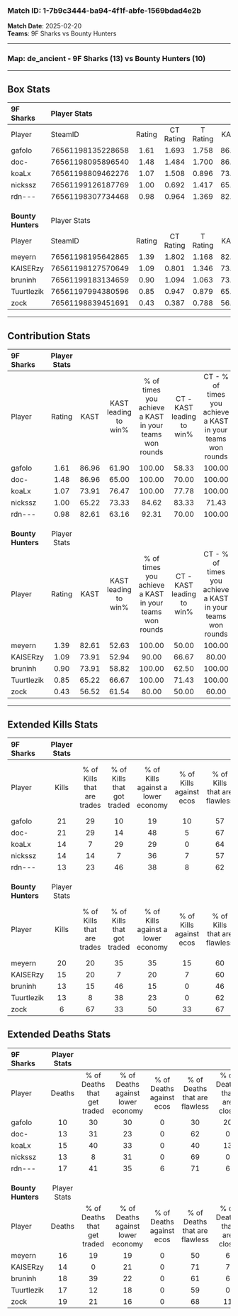 ### Match ID: 1-7b9c3444-ba94-4f1f-abfe-1569bdad4e2b  
**Match Date**: 2025-02-20  
**Teams**: 9F Sharks vs Bounty Hunters  

---  

### **Map**: de_ancient - 9F Sharks (13) vs Bounty Hunters (10)  
---  

## Box Stats  

| **9F Sharks**      | Player Stats      |        |           |          |       |      |       |         |        |      |     |
| :- | :- | :-: | :-: | :-: | :-: | :-: | :-: | :-: | :-: | :-: | :-: |
| Player             | SteamID           | Rating | CT Rating | T Rating | KAST  | ADR  | Kills | Assists | Deaths | K/D  | HS% |
| gafolo             | 76561198135228658 |  1.61  |   1.693   |  1.758   | 86.96 | 98.7 |  21   |    9    |   10   | 2.10 | 61  |
| doc-               | 76561198095896540 |  1.48  |   1.484   |  1.700   | 86.96 | 88.7 |  21   |    3    |   13   | 1.62 | 57  |
| koaLx              | 76561198809462276 |  1.07  |   1.508   |  0.896   | 73.91 | 82.6 |  14   |    7    |   15   | 0.93 | 42  |
| nickssz            | 76561199126187769 |  1.00  |   0.692   |  1.417   | 65.22 | 66.3 |  14   |    6    |   13   | 1.08 | 35  |
| rdn---             | 76561198307734468 |  0.98  |   0.964   |  1.369   | 82.61 | 61.0 |  13   |    6    |   17   | 0.76 | 69  |
|                    |                   |        |           |          |       |      |       |         |        |      |     |
|                    |                   |        |           |          |       |      |       |         |        |      |     |
|                    |                   |        |           |          |       |      |       |         |        |      |     |
| **Bounty Hunters** | Player Stats      |        |           |          |       |      |       |         |        |      |     |
| Player             | SteamID           | Rating | CT Rating | T Rating | KAST  | ADR  | Kills | Assists | Deaths | K/D  | HS% |
| meyern             | 76561198195642865 |  1.39  |   1.802   |  1.168   | 82.61 | 98.9 |  20   |    6    |   16   | 1.25 | 45  |
| KAISERzy           | 76561198127570649 |  1.09  |   0.801   |  1.346   | 73.91 | 67.1 |  15   |    7    |   14   | 1.07 | 40  |
| bruninh            | 76561199183134659 |  0.90  |   1.094   |  1.063   | 73.91 | 66.3 |  13   |    3    |   18   | 0.72 | 61  |
| Tuurtlezik         | 76561197994380596 |  0.85  |   0.947   |  0.879   | 65.22 | 62.7 |  13   |    3    |   17   | 0.76 | 53  |
| zock               | 76561198839451691 |  0.43  |   0.387   |  0.788   | 56.52 | 45.1 |   6   |    5    |   19   | 0.32 | 66  |
---  

## Contribution Stats  

| **9F Sharks**      | Player Stats |       |                      |                                                        |                           |                                                             |                          |                                                            |
| :- | :-: | :-: | :-: | :-: | :-: | :-: | :-: | :-: |
| Player             |    Rating    | KAST  | KAST leading to win% | % of times you achieve a KAST in your teams won rounds | CT - KAST leading to win% | CT - % of times you achieve a KAST in your teams won rounds | T - KAST leading to win% | T - % of times you achieve a KAST in your teams won rounds |
| gafolo             |     1.61     | 86.96 |        61.90         |                         100.00                         |           58.33           |                           100.00                            |          66.67           |                           100.00                           |
| doc-               |     1.48     | 86.96 |        65.00         |                         100.00                         |           70.00           |                           100.00                            |          60.00           |                           100.00                           |
| koaLx              |     1.07     | 73.91 |        76.47         |                         100.00                         |           77.78           |                           100.00                            |          75.00           |                           100.00                           |
| nickssz            |     1.00     | 65.22 |        73.33         |                         84.62                          |           83.33           |                            71.43                            |          66.67           |                           100.00                           |
| rdn---             |     0.98     | 82.61 |        63.16         |                         92.31                          |           70.00           |                           100.00                            |          55.56           |                           83.33                            |
|                    |              |       |                      |                                                        |                           |                                                             |                          |                                                            |
|                    |              |       |                      |                                                        |                           |                                                             |                          |                                                            |
|                    |              |       |                      |                                                        |                           |                                                             |                          |                                                            |
| **Bounty Hunters** | Player Stats |       |                      |                                                        |                           |                                                             |                          |                                                            |
| Player             |    Rating    | KAST  | KAST leading to win% | % of times you achieve a KAST in your teams won rounds | CT - KAST leading to win% | CT - % of times you achieve a KAST in your teams won rounds | T - KAST leading to win% | T - % of times you achieve a KAST in your teams won rounds |
| meyern             |     1.39     | 82.61 |        52.63         |                         100.00                         |           50.00           |                           100.00                            |          55.56           |                           100.00                           |
| KAISERzy           |     1.09     | 73.91 |        52.94         |                         90.00                          |           66.67           |                            80.00                            |          45.45           |                           100.00                           |
| bruninh            |     0.90     | 73.91 |        58.82         |                         100.00                         |           62.50           |                           100.00                            |          55.56           |                           100.00                           |
| Tuurtlezik         |     0.85     | 65.22 |        66.67         |                         100.00                         |           71.43           |                           100.00                            |          62.50           |                           100.00                           |
| zock               |     0.43     | 56.52 |        61.54         |                         80.00                          |           50.00           |                            60.00                            |          71.43           |                           100.00                           |
---  

## Extended Kills Stats  

| **9F Sharks**      | Player Stats |                            |                            |                                    |                         |                              |                                 |                                       |                    |           |
| :- | :-: | :-: | :-: | :-: | :-: | :-: | :-: | :-: | :-: | :-: |
| Player             |    Kills     | % of Kills that are trades | % of Kills that got traded | % of Kills against a lower economy | % of Kills against ecos | % of Kills that are flawless | % of Kills that are close duels | % of Kills that are assisted by flash | Pistol Round Kills | AWP Kills |
| gafolo             |      21      |             29             |             10             |                 19                 |           10            |              57              |               14                |                   0                   |         2          |     0     |
| doc-               |      21      |             29             |             14             |                 48                 |            5            |              67              |                0                |                   0                   |         1          |     0     |
| koaLx              |      14      |             7              |             29             |                 29                 |            0            |              64              |                7                |                  14                   |         2          |     0     |
| nickssz            |      14      |             14             |             7              |                 36                 |            7            |              57              |                0                |                   0                   |         0          |     7     |
| rdn---             |      13      |             23             |             46             |                 38                 |            8            |              62              |                8                |                   8                   |         3          |     0     |
|                    |              |                            |                            |                                    |                         |                              |                                 |                                       |                    |           |
|                    |              |                            |                            |                                    |                         |                              |                                 |                                       |                    |           |
|                    |              |                            |                            |                                    |                         |                              |                                 |                                       |                    |           |
| **Bounty Hunters** | Player Stats |                            |                            |                                    |                         |                              |                                 |                                       |                    |           |
| Player             |    Kills     | % of Kills that are trades | % of Kills that got traded | % of Kills against a lower economy | % of Kills against ecos | % of Kills that are flawless | % of Kills that are close duels | % of Kills that are assisted by flash | Pistol Round Kills | AWP Kills |
| meyern             |      20      |             20             |             35             |                 35                 |           15            |              60              |               10                |                  15                   |         2          |     0     |
| KAISERzy           |      15      |             20             |             7              |                 20                 |            7            |              60              |               20                |                   0                   |         1          |     3     |
| bruninh            |      13      |             15             |             46             |                 15                 |            0            |              46              |                0                |                  15                   |         0          |     0     |
| Tuurtlezik         |      13      |             8              |             38             |                 23                 |            0            |              62              |                0                |                   8                   |         3          |     0     |
| zock               |      6       |             67             |             33             |                 50                 |           33            |              67              |                0                |                   0                   |         3          |     0     |
## Extended Deaths Stats  

| **9F Sharks**      | Player Stats |                             |                                   |                          |                               |                            |                           |               |
| :- | :-: | :-: | :-: | :-: | :-: | :-: | :-: | :-: |
| Player             |    Deaths    | % of Deaths that get traded | % of Deaths against lower economy | % of Deaths against ecos | % of Deaths that are flawless | % of Deaths that are close | % of Deaths while blinded | Deaths to AWP |
| gafolo             |      10      |             30              |                30                 |            0             |              30               |             20             |             0             |       1       |
| doc-               |      13      |             31              |                23                 |            0             |              62               |             0              |            15             |       1       |
| koaLx              |      15      |             40              |                33                 |            0             |              40               |             13             |            13             |       1       |
| nickssz            |      13      |              8              |                31                 |            0             |              69               |             0              |             8             |       0       |
| rdn---             |      17      |             41              |                35                 |            6             |              71               |             6              |             6             |       0       |
|                    |              |                             |                                   |                          |                               |                            |                           |               |
|                    |              |                             |                                   |                          |                               |                            |                           |               |
|                    |              |                             |                                   |                          |                               |                            |                           |               |
| **Bounty Hunters** | Player Stats |                             |                                   |                          |                               |                            |                           |               |
| Player             |    Deaths    | % of Deaths that get traded | % of Deaths against lower economy | % of Deaths against ecos | % of Deaths that are flawless | % of Deaths that are close | % of Deaths while blinded | Deaths to AWP |
| meyern             |      16      |             19              |                19                 |            0             |              50               |             6              |             0             |       1       |
| KAISERzy           |      14      |              0              |                21                 |            0             |              71               |             7              |             0             |       0       |
| bruninh            |      18      |             39              |                22                 |            0             |              61               |             6              |             6             |       0       |
| Tuurtlezik         |      17      |             12              |                18                 |            0             |              59               |             0              |             6             |       3       |
| zock               |      19      |             21              |                16                 |            0             |              68               |             11             |             5             |       3       |
